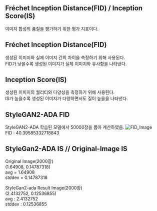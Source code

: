 ## Fréchet Inception Distance(FID) / Inception Score(IS)  
이미지 합성의 품질을 평가하기 위한 평가 지표이다.

## Fréchet Inception Distance(FID)  
생성된 이미지와 실제 이미지 간의 차이을 측정하기 위해 사용된다.  
FID가 낮을수록 생성된 이미지가 실제 이미지와 유사함을 나타낸다.

## Inception Score(IS)  
생성된 이미지의 퀄리티와 다양성을 측정하기 위해 사용된다.  
IS가 높을수록 생성된 이미지가 다양하면서도 질이 높을을 나타낸다.

## StyleGAN2-ADA FID  
StyleGAN2-ADA 학습된 모델에서 50000장을 뽑아 계산하였음.
![FID_Image](https://user-images.githubusercontent.com/98318326/232466544-733051c3-cd3b-4300-83f8-b7cf6621dfe2.png)  
FID : 40.39585332718843

## StyleGan2-ADA IS // Original-Image IS
Original Image(2000장)  
(1.64908, 0.14787318)  
avg = 1.64908  
stddev = 0.14787318  

StyleGan2-ada Result Image(2000장)  
(2.4132752, 0.12536855)  
avg : 2.4132752  
stddev : 0.12536855
